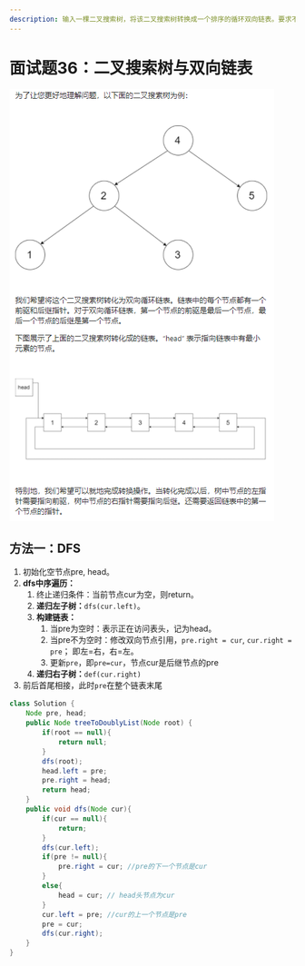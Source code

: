 ```yaml
---
description: 输入一棵二叉搜索树，将该二叉搜索树转换成一个排序的循环双向链表。要求不能创建任何新的节点，只能调整树中节点指针的指向。
---
```


# 面试题36：二叉搜索树与双向链表

![](../.gitbook/assets/image%20%286%29.png)

## 方法一：DFS

1. 初始化空节点pre, head。
2. **dfs中序遍历：**
   1. 终止递归条件：当前节点cur为空，则return。
   2. **递归左子树：**`dfs(cur.left)`。
   3. **构建链表：**
      1. 当pre为空时：表示正在访问表头，记为head。
      2. 当pre不为空时：修改双向节点引用，`pre.right = cur`, `cur.right = pre`； 即左=右，右=左。
      3. 更新`pre`，即`pre=cur`，节点cur是后继节点的pre
   4. **递归右子树：**`def(cur.right)`
3. 前后首尾相接，此时`pre`在整个链表末尾

```java
class Solution {
    Node pre, head;
    public Node treeToDoublyList(Node root) {
        if(root == null){
            return null;
        }
        dfs(root);
        head.left = pre;
        pre.right = head;
        return head;
    }
    public void dfs(Node cur){
        if(cur == null){
            return;
        }
        dfs(cur.left);
        if(pre != null){
            pre.right = cur; //pre的下一个节点是cur
        }
        else{
            head = cur; // head头节点为cur
        }
        cur.left = pre; //cur的上一个节点是pre
        pre = cur;
        dfs(cur.right);
    }
}
```

